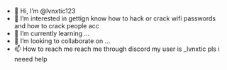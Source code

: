 - 👋 Hi, I’m @lvnxtic123
- 👀 I’m interested in gettign know how to hack or crack wifi passwords  and how to crack people acc
- 🌱 I’m currently learning ...
- 💞️ I’m looking to collaborate on ...
- 📫 How to reach me reach me through discord my user is _lvnxtic pls i neeed help

<!---
lvnxtic123/lvnxtic123 is a ✨ special ✨ repository because its `README.md` (this file) appears on your GitHub profile.
You can click the Preview link to take a look at your changes.
--->
